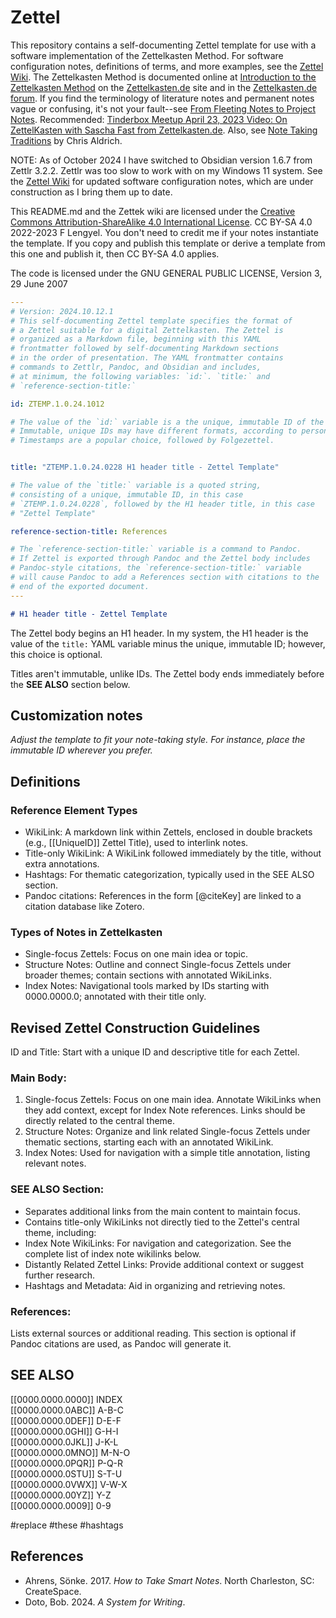 # Zettel

This repository contains a self-documenting Zettel template for use with a software implementation of the Zettelkasten Method. For software configuration notes, definitions of terms, and more examples, see the [Zettel Wiki](https://github.com/flengyel/Zettel/wiki). The Zettelkasten Method is documented online at [Introduction to the Zettelkasten Method](https://zettelkasten.de/posts/overview/) on the [Zettelkasten.de](https://zettelkasten.de) site and in the [Zettelkasten.de forum](https://forum.zettelkasten.de). If you find the terminology of literature notes and permanent notes vague or confusing, it's not your fault--see [From Fleeting Notes to Project Notes](https://github.com/flengyel/Zettel/wiki/From-Fleeting-Notes-to-Project-Notes). Recommended: [Tinderbox Meetup April 23, 2023 Video: On ZettelKasten with Sascha Fast from Zettelkasten.de](https://www.youtube.com/watch?v=I4TXkGjKpTo). Also, see [Note Taking Traditions](https://notemaking.substack.com/) by Chris Aldrich.

NOTE: As of October 2024 I have switched to Obsidian version 1.6.7 from Zettlr 3.2.2. Zettlr was too slow to work with on my Windows 11 system. See the [Zettel Wiki](https://github.com/flengyel/Zettel/wiki) for updated software configuration notes, which are under construction as I bring them up to date.

This README.md and the Zettek wiki are licensed under the [Creative Commons Attribution-ShareAlike 4.0 International License](https://creativecommons.org/licenses/by-sa/4.0/legalcode). CC BY-SA 4.0 2022-2023 F Lengyel. You don't need to credit me if your notes instantiate the template. If you copy and publish this template or derive a template from this one and publish it, then CC BY-SA 4.0 applies.  

The code is licensed under the GNU GENERAL PUBLIC LICENSE, Version 3, 29 June 2007

```yaml
---
# Version: 2024.10.12.1
# This self-documenting Zettel template specifies the format of 
# a Zettel suitable for a digital Zettelkasten. The Zettel is
# organized as a Markdown file, beginning with this YAML 
# frontmatter followed by self-documenting Markdown sections 
# in the order of presentation. The YAML frontmatter contains
# commands to Zettlr, Pandoc, and Obsidian and includes, 
# at minimum, the following variables: `id:`. `title:` and 
# `reference-section-title:` 

id: ZTEMP.1.0.24.1012

# The value of the `id:` variable is a the unique, immutable ID of the Zettel.  
# Immutable, unique IDs may have different formats, according to personal preference. 
# Timestamps are a popular choice, followed by Folgezettel. 


title: "ZTEMP.1.0.24.0228 H1 header title - Zettel Template"

# The value of the `title:` variable is a quoted string, 
# consisting of a unique, immutable ID, in this case 
# `ZTEMP.1.0.24.0228`, followed by the H1 header title, in this case
# "Zettel Template"

reference-section-title: References

# The `reference-section-title:` variable is a command to Pandoc.
# If Zettel is exported through Pandoc and the Zettel body includes 
# Pandoc-style citations, the `reference-section-title:` variable 
# will cause Pandoc to add a References section with citations to the
# end of the exported document. 
---
```

```markdown
# H1 header title - Zettel Template
```
The Zettel body begins an H1 header. In my system, the H1 header is the value of the `title:` YAML variable minus the unique, immutable ID; however, this choice is optional.


Titles aren't immutable, unlike IDs. The Zettel body ends immediately before the **SEE ALSO** section below.

## Customization notes

_Adjust the template to fit your note-taking style. For instance, place the immutable ID wherever you prefer._

## Definitions

### Reference Element Types

- WikiLink: A markdown link within Zettels, enclosed in double brackets (e.g., [[UniqueID]] Zettel Title), used to interlink notes.
- Title-only WikiLink: A WikiLink followed immediately by the title, without extra annotations.
- Hashtags: For thematic categorization, typically used in the SEE ALSO section.
- Pandoc citations: References in the form [@citeKey] are linked to a citation database like Zotero.


### Types of Notes in Zettelkasten

- Single-focus Zettels: Focus on one main idea or topic.
- Structure Notes: Outline and connect Single-focus Zettels under broader themes; contain sections with annotated WikiLinks.
- Index Notes: Navigational tools marked by IDs starting with 0000.0000.0; annotated with their title only.

## Revised Zettel Construction Guidelines

ID and Title: Start with a unique ID and descriptive title for each Zettel.  

### Main Body:

1. Single-focus Zettels: Focus on one main idea. Annotate WikiLinks when they add context, except for Index Note references. Links should be directly related to the central theme.
2. Structure Notes: Organize and link related Single-focus Zettels under thematic sections, starting each with an annotated WikiLink.
3. Index Notes: Used for navigation with a simple title annotation, listing relevant notes.

### SEE ALSO Section:

- Separates additional links from the main content to maintain focus.
- Contains title-only WikiLinks not directly tied to the Zettel's central theme, including:
- Index Note WikiLinks: For navigation and categorization. See the complete list of index note wikilinks below.
- Distantly Related Zettel Links: Provide additional context or suggest further research.
- Hashtags and Metadata: Aid in organizing and retrieving notes.

### References:

Lists external sources or additional reading. This section is optional if Pandoc citations are used, as Pandoc will generate it.

## SEE ALSO

[[0000.0000.0000]] INDEX  
[[0000.0000.0ABC]] A-B-C  
[[0000.0000.0DEF]] D-E-F  
[[0000.0000.0GHI]] G-H-I  
[[0000.0000.0JKL]] J-K-L  
[[0000.0000.0MNO]] M-N-O  
[[0000.0000.0PQR]] P-Q-R  
[[0000.0000.0STU]] S-T-U  
[[0000.0000.0VWX]] V-W-X  
[[0000.0000.00YZ]] Y-Z  
[[0000.0000.0009]] 0-9  

 #replace #these #hashtags  

## References

- Ahrens, Sönke. 2017. _How to Take Smart Notes_. North Charleston, SC: CreateSpace.
- Doto, Bob. 2024. _A System for Writing_. 
